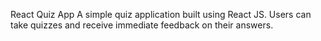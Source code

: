 React Quiz App
A simple quiz application built using React JS. Users can take quizzes and receive immediate feedback on their answers.
